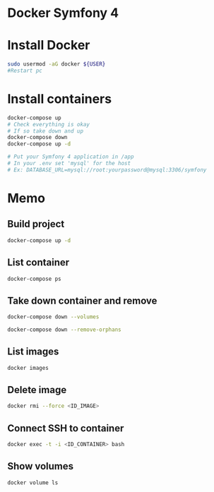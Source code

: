 Docker Symfony 4
==================

# Install Docker
```bash
sudo usermod -aG docker ${USER}
#Restart pc
```
# Install containers
```bash
docker-compose up
# Check everything is okay
# If so take down and up
docker-compose down
docker-compose up -d

# Put your Symfony 4 application in /app
# In your .env set 'mysql' for the host
# Ex: DATABASE_URL=mysql://root:yourpassword@mysql:3306/symfony
```


# Memo

## Build project
```bash
docker-compose up -d
```

## List container
```bash
docker-compose ps
```

## Take down container and remove
```bash
docker-compose down --volumes

docker-compose down --remove-orphans
```

## List images
```bash
docker images
```

## Delete image
```bash
docker rmi --force <ID_IMAGE>
```

## Connect SSH to container
```bash
docker exec -t -i <ID_CONTAINER> bash
```

## Show volumes
```bash
docker volume ls
```
